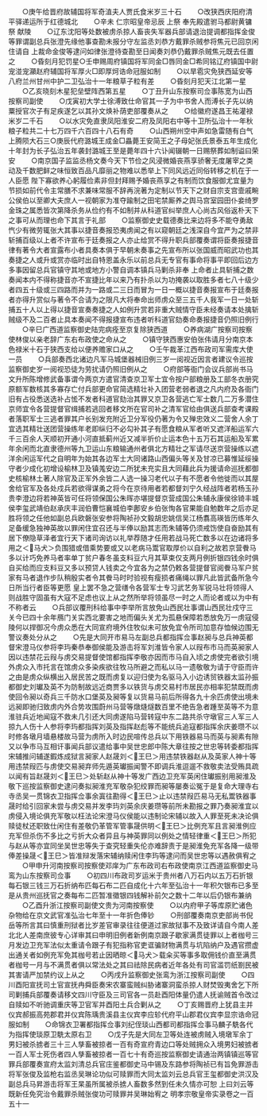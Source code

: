 <!-- { "loadSidebar": true } -->
　　○庚午给晋府故辅国将军奇淔夫人贾氏食米岁三十石
　　○改狭西庆阳府清平驿递运所于红德城北
　　○辛未  仁宗昭皇帝忌辰  上祭  奉先殿遣驸马都尉黄镛祭  献陵
　　○辽东沈阳等处数被虏杀掠人畜丧失军器兵部请退治提调都指挥金俊等罪谓副总兵张澄先缘他事查勘未报分守左监丞刘恭方戴罪杀贼参将焦元已回京闲住请自  上裁命金俊等逮问如律张澄待查勘至日闻奏刘恭仍戴罪杀贼焦元既去任置之
　　○昏刻月犯罚星○壬申赐周府镇国将军同金□唇同金□希同铭辽府镇国中尉宠湴宠灦赵府辅国将军厚火□即厚炣诰命冠服如制
　　○以旱雹灾免狭西延安等八府兰州甘州中护二卫弘治十一年粮草子粒有差
　　○昏刻月犯天江北第一星
　　○乙亥晓刻木星犯垒壁阵西第五星
　　○丁丑升山东按察司佥事陈宽为山西按察司副使
　　○戊寅初大学士徐溥致仕命官其一子为中书舍人而溥长子先以纳粟授官次子有足疾遂乞以其孙文焕补荫吏部覆奏从之
　　○给徽府遂昌王祐灌禄米岁二千石
　　○以水灾免直隶凤阳淮安二府及凤阳右中等十卫所弘治十一年秋粮子粒共二十七万四千六百四十八石有奇
　　○山西朔州空中声如急雷随有白气上腾陨大石三○庚辰代府潞城王成金□畾薨王安简王之子母妃张氏景泰五年生成化十年封为长子弘治五年袭封潞城王至是薨年四十六讣闻辍朝一日赐祭葬如制谥曰荣安
　　○南京国子监监丞杨文奏今天下节俭之风浸微婚丧燕享骄奢无度屠宰之类动及千数肥鲜之味恒致百品凡靡丽之物难以悉举上下同风远近同俗转移之机在于一人臣愿  陛下寡欲养心躬履俭素非但封拜赐予婚丧燕享之有制而饮食服御尤宜量为节损如前代令主常膳不求兼味常服不辞再浣著为定制以节天下之财自宗支宫壸戚畹公侯伯以至卿大夫庶人一视朝家为准夺踰制之田宅禁厮养之舆马宫室园田仆妾绮罗金珠之属悉皆次第降杀务从俭约有不如制并从科道官纠举庶人心尚古风俗返朴天下之事可从而理也命下其言于礼部
　　○监察御史史载德奏比来边将多不能夺勇敌忾少有微劳辄张大其事以捷音奏报恐夷虏闻之有以窥朝廷之浅深自今宜严为之禁非斩捕百级以上者不许宣布于廷奏报之人亦止给赏不得升职兵部覆奏谓将臣奏报捷音律有著令大者宣露布小者具奏本俱于早朝未奏事之先宣布所以张国威而昭武功也其奏捷之人或升或赏亦临时出自特恩盖永乐以前总兵无专官有事命将事平即回后边方多事因留总兵官镇守其地或地方小警自调本镇兵马剿杀非奉  上命者止具斩捕之数奏闻本内不得称捷音亦不宣捷比年以来乃有扑杀以为功掩袭以取胜多者七八十级少者四五十级或三四路而并为一路或二三日而冒为一日一概以捷音奏报宣布于廷奏报者亦得升赏似与著令不合请为之限凡大将奉命出师虏众至三五千人我军一日一处斩捕五十人以上得以捷音宣奏奏捷之人如例升赏若非重大贼情守臣未经奏请本处擒斩贼级不及二百者止具本奏闻不得报捷宣布违者听科道官劾奏命奏报捷音仍照旧例行
　　○辛巳广西道监察御史陆完病痊至京复除狭西道
　　○养病湖广按察司按察使林俊以亲老辞广东右布政使之命从之
　　○镇守狭西惠安伯张伟请月分南京本色禄米十石于狭西支给以便养赡家口从之
　　○壬午裁革江西布政司军需库大使一员
　　○兵部奏西北诸边凡军马城堡器械旧例三岁一阅视近因言者建议令巡按监察御史岁一阅视恐徒为劳扰请仍照旧例从之
　　○府部等衙门会议兵部尚书马文升所陈增修武备事谓今两京方遣官清查京卫军士宜令按户部粮册及工部冬衣册究原额军数核其多寡存亡付兵部更命官简选精壮补入团营老弱者退之凡内府及各衙门旧有占役悉送选补占恡不发者科道官劾治其罪又京卫各营逃亡军士数几二万多潜住京师宜令各营提督官缉捕若逃回者移文所在官司补之清军官给由俱送兵部查考课殿者落职军士三逃者罪其户长别发充附近卫分军役仍著为令又殚忠效义二营舍人余丁宜选其精壮送团营操练年老即纵归不必勾补其子有愿食粮从军者听又遮洋船运军六千三百余人天顺初开通小河直抵蓟州近又减半折价止运本色十五万石其运船及军累年余闲而北直隶德州等九卫运山东粮输通州者俱北方精壮之军请尽送京营操练以遮洋余闲运军代之自明年为始其各边军士大同诸路山西偏头等关及甘凉已募惟延绥操守者少成化初增设榆林卫及镇羗安边二所犹未充实且大同藉此兵为援请命巡抚都御史核榆林土著人除官及正军外余皆二人选一操习老代以子有不愿者令他徙而以其屋舍给官军及各处戍兵若欲得谋勇之将今在京待用者若都督刘宁久经战阵者若杨玉孙贵李澄边将若神英皆可任将领保国公朱晖亦堪提督京营成国公朱辅永康侯徐锜丰城侯李玺武靖伯赵承庆丰润伯曹恺襄城伯李鄌安乡伯张恂各官果能自勉数年之后亦足胜将领之任他如副总兵欧磐张安参将陶祯孙文毅胡忠姚信吴江杨翥高瑛皆历练年久足备缓急独神英故以罪闲住宜召还与半俸以励其志而朱辅等仍须戒饬使自奋励其有居下僚隐草泽者宜行天下诸司询访以礼举荐随才任用若战马死亡数多以在边诸将多用之＜马犬＞负围猎或借乘势要或又以老病马鬻官取厚价以自利之故若京营餋马多以计巧免养马者率单丁贫户春冬虽支料豆六月其草束仅支两月例折银四钱余时俱自买给而应支料豆又多以预贷人钱卖之今宜各为之禁仍敕各营提督官阅餋马军户贫家有马者退作步队稍殷实者令其餋马时时验视有瘦损者痛绳以罪凡此皆武备所急今日所当行者臣等更愿  皇上罢不急之营缮令各营军士专习武艺务军锐马壮将领得人则战胜守固虽有大寇不足虑也议上从之然所举将领虽尽一时之人而论者或以为中有不称者云
　　○兵部议覆刑科给事中李举所言放免山西民壮事谓山西民壮戍守三关今已四十余年鴈门关实西北要害之地而偏头关尤为孤悬保障若悉放免万一虏寇侵陵何以捍御况今虏众悉在大同宣府境外住牧似未可放免宜令所司加意存恤候边围无警议奏处分从之
　　○先是大同开市易马左副总兵都指挥佥事赵昶与总兵神英都督宋澄马仪参将李玙秦恭奉御侯能及游击将军刘淮皆令家人以叚布市马而英昶家人因以违禁花云叚与虏交易提督使馆都指挥李敬亦因而市马自入顷之虏使完者欲引境外虏众入市托言在馆虏众多染疾欲往牧马所避之而私以马一遗敬敬为请于守臣而许之由是虏众纵横出入居民苦之既而虏复以迎归使为名驱马入小边诱贸铁器太监孙振都御史刘瓛及英不为防制故远近商贾多以铁货与虏交易村市居民亦相率犯禁既而虏使回令昶以奇兵三千防水口堡英及昶等复以货易马前后所得各九十余匹虏使出境未远昶即驰归致虏内外合势攻围蔚州马营等燉熢燧数百里不绝告急者踵至英等不为意淮驻兵近地闻寇不救未几引还大同虏遂陷马营转寇中东二路共杀守墩官三人军三人掠九人伤十人参将李玙都指挥刘英及指挥赵彪等不能统兵追寇都指挥余庆姜瓒不以时修各墩月墙悬楼故马营为虏所入时边民喧传总兵以下用铁器易马而英与昶素有隙又以争市马互相讦事闻兵部议遣给事中吴世忠郎中陈大章往按之世忠等转委都指挥宋辅推问辅遂鍜炼成狱言昶家人赵晟刘＜王巳＞用违禁铁器赵从及英家人神十等用违禁叚匹与虏使交易昶弃师先遁英瓛振闻警不即调兵淮逗遛不救敬卖法受贿具疏以闻有旨赵晟刘＜王巳＞处斩赵从神十等发广西边卫充军英闲住瓛振别用昶淮及敬下巡按监察御史逮问奏拟昶淮充军敬杂犯绞罪而昶等屡奏讼冤于是复命大理寺右寺丞吴一贯锦衣卫指挥佥事余寘往勘得＜王巳＞止以违禁叚匹易马无私鬻铁器事晟时给引回家未尝与虏交易并发李玙刘英余庆姜瓒等前所未勘报之罪乃奏昶淮宜以虏侵入境论俱充军敬以枉法论宋澄马仪侯能以违制论宋辅以故入人罪至死未决论俱赎徒杖还职致仕闲住有差敬仍革管军管事晟供明＜王巳＞比例充军且言昶淮例应充军但杀伤不多比之亏折大众者异且与神英罪同以例处之情轻律重＜王巳＞所犯与赵从等亦宜同坐吴世忠等失于查究轻重失伦亦难辞责于是昶淮免充军各降一级带俸差操晟＜王巳＞皆准辩发落宋辅纳赎闲住李玙等逮问而吴世忠等以遇赦俱宥之
　　○甲申升河南按察司按察使邓庠为广东布政司右布政使南京江西道监察御史马鸾为山东按察司佥事
　　○初四川布政司岁运米于贵州者八万石内以五万石折银每石银三钱三万石折纳布匹每石布二匹自成化十六年至弘治十一年积欠银布已多至是从贵州巡抚官之奏每布二匹暂准徵银四钱解补前欠之数十二年以后仍银布兼纳
　　○乙酉升浙江按察司副使文贵为河南按察使
　　○以内府甲子等库原贮诸色杂物给在京文武官准弘治七年至十一年折色俸钞
　　○刑部覆奏南京吏部尚书倪岳等所言其曰慎重刑狱者比岁差官审录往往便道过家故狱事不及致详请自今南人差北北人差南庶彼专心详审其曰申明旧例者新例南京跟子歇家满贯徒罪以上者枷号三月发边卫充军法似太重请令跟子有犯指称官吏诓骗财物满贯与坑陷纳户及遇官攒虚出通关者如例充军免其枷号若止因晒晾＜马犬＞载籴买等事多取佣钱价直至满贯者枷号一月与不满贯者俱以常法处之其曰祛除民病者近年各处有司官滥罚纸劄民被其害请严加禁约议上从之
　　○丙戌升监察御史张鸾为浙江按察司副使
　　○四川酉阳宣抚司土官宣抚冉舜臣奏宋农寨蛮贼纠胁诸寨洞蛮杀掠人财焚毁夷舍乞下所司剿捕兵部覆奏请移文四川守臣及三司官各一员赴酉阳体量仍遣人抚谕贼首令改过自赎如不听驰调重庆等卫官军并酉阳土兵合剿从之
　　○丁亥赐晋府上犹县主并仪宾郝振高苑郡君并仪宾陈瑀贵溪县主仪宾李应轸代府平山郡君仪宾李显宗诰命冠服如制
　　○命锦衣卫署都指挥佥事刘纪侄琰山西都司都指挥佥事马麟子駪各代为指挥使琰原卫駪太原右卫
　　○戊子先是大同左卫等处连被虏贼入境墩军余丁男妇被杀掳者三十三人孳畜被掠者一百有奇宣府青边口等处贼拥众入境男妇被掳者一百人军士死伤者四人孳畜被掠者一百七十有奇巡按监察御史请通治两镇镇巡等官罪兵部覆奏宣府太监刘清总兵官庄鉴都御史马中锡及东路参将陶祯已有旨免罪游击将军张俊及监枪右监丞吴琳论功似可赎罪而大同太监刘云总兵官王玺都御史洪汉及副总兵马昇游击将军王杲虽所属被杀掳人畜数多然到任未久情亦可恕  上曰刘云等既新任免究治令戴罪杀贼张俊功可赎罪并吴琳始宥之
明孝宗敬皇帝实录卷之一百五十一
